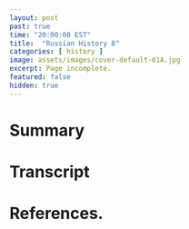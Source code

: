 ```yaml
---
layout: post
past: true
time: "20:00:00 EST"
title:  "Russian History 8"
categories: [ history ]
image: assets/images/cover-default-01A.jpg
excerpt: Page incomplete.
featured: false
hidden: true
---
```


<!-- # Title brainstorm

 -->

<!-- # Exerpt

-->

# Summary

# Transcript

# References.

